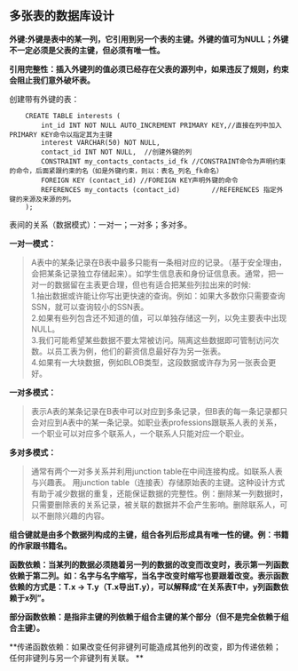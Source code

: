 ## 多张表的数据库设计

**外键:外键是表中的某一列，它引用到另一个表的主键。外键的值可为NULL；外键不一定必须是父表的主键，但必须有唯一性。**  

**引用完整性：插入外键列的值必须已经存在父表的源列中，如果违反了规则，约束会阻止我们意外破坏表。** 

创建带有外键的表：

		CREATE TABLE interests (
			int_id INT NOT NULL AUTO_INCREMENT PRIMARY KEY,//直接在列中加入PRIMARY KEY命令以指定其为主键
			interest VARCHAR(50) NOT NULL,
			contact_id INT NOT NULL,  //创建外键的列 
			CONSTRAINT my_contacts_contacts_id_fk //CONSTRAINT命令为声明约束的命令，后面紧跟约束的名（如是外键约束，则以：表名_列名_fk命名）
			FOREIGN KEY (contact_id) //FOREIGN KEY声明外键的命令 
			REFERENCES my_contacts (contact_id)        //REFERENCES 指定外键的来源及来源的列。
		);
表间的关系（数据模式）：一对一；一对多；多对多。 

**一对一模式：**
>A表中的某条记录在B表中最多只能有一条相对应的记录。（基于安全理由，会把某条记录独立存储起来）。如学生信息表和身份证信息表。通常，把一对一的数据留在主表更合理，但也有适合把某些列拉出来的时候:  
>1.抽出数据或许能让你写出更快速的查询。例如：如果大多数你只需要查询SSN，就可以查询较小的SSN表。  
>2.如果有些列包含还不知道的值，可以单独存储这一列，以免主要表中出现NULL。  
>3.我们可能希望某些数据不要太常被访问。隔离这些数据即可管制访问次数。以员工表为例，他们的薪资信息最好存为另一张表。  
>4.如果有一大块数据，例如BLOB类型，这段数据或许存为另一张表会更好。   

**一对多模式：** 
>表示A表的某条记录在B表中可以对应到多条记录，但B表的每一条记录都只会对应到A表中的某一条记录。如职业表professions跟联系人表的关系，一个职业可以对应多个联系人，一个联系人只能对应一个职业。 

**多对多模式：**
>通常有两个一对多关系并利用junction table在中间连接构成。如联系人表与兴趣表。 用junction table（连接表）存储原始表的主键。这种设计方式有助于减少数据的重复，还能保证数据的完整性。例：删除某一列数据时，只需要删除表的关系记录，被关联的数据并不会产生影响。删除联系人，可以不删除兴趣的内容。 

**组合键就是由多个数据列构成的主键，组合各列后形成具有唯一性的键。例：书籍的作家跟书籍名。** 

**函数依赖：当某列的数据必须随着另一列的数据的改变而改变时，表示第一列函数依赖于第二列。如：名字与名字缩写，当名字改变时缩写也要跟着改变。表示函数依赖的方式是：T.x -> T.y（T.x导出T.y），可以解释成“在关系表T中，y列函数依赖于x列”。** 

**部分函数依赖：是指非主键的列依赖于组合主键的某个部分（但不是完全依赖于组合主键）。** 

**传递函数依赖：如果改变任何非键列可能造成其他列的改变，即为传递依赖；任何非键列与另一个非键列有关联。 **